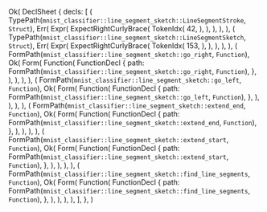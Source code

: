 Ok(
    DeclSheet {
        decls: [
            (
                TypePath(`mnist_classifier::line_segment_sketch::LineSegmentStroke`, `Struct`),
                Err(
                    Expr(
                        ExpectRightCurlyBrace(
                            TokenIdx(
                                42,
                            ),
                        ),
                    ),
                ),
            ),
            (
                TypePath(`mnist_classifier::line_segment_sketch::LineSegmentSketch`, `Struct`),
                Err(
                    Expr(
                        ExpectRightCurlyBrace(
                            TokenIdx(
                                153,
                            ),
                        ),
                    ),
                ),
            ),
            (
                FormPath(`mnist_classifier::line_segment_sketch::go_right`, `Function`),
                Ok(
                    Form(
                        Function(
                            FunctionDecl {
                                path: FormPath(`mnist_classifier::line_segment_sketch::go_right`, `Function`),
                            },
                        ),
                    ),
                ),
            ),
            (
                FormPath(`mnist_classifier::line_segment_sketch::go_left`, `Function`),
                Ok(
                    Form(
                        Function(
                            FunctionDecl {
                                path: FormPath(`mnist_classifier::line_segment_sketch::go_left`, `Function`),
                            },
                        ),
                    ),
                ),
            ),
            (
                FormPath(`mnist_classifier::line_segment_sketch::extend_end`, `Function`),
                Ok(
                    Form(
                        Function(
                            FunctionDecl {
                                path: FormPath(`mnist_classifier::line_segment_sketch::extend_end`, `Function`),
                            },
                        ),
                    ),
                ),
            ),
            (
                FormPath(`mnist_classifier::line_segment_sketch::extend_start`, `Function`),
                Ok(
                    Form(
                        Function(
                            FunctionDecl {
                                path: FormPath(`mnist_classifier::line_segment_sketch::extend_start`, `Function`),
                            },
                        ),
                    ),
                ),
            ),
            (
                FormPath(`mnist_classifier::line_segment_sketch::find_line_segments`, `Function`),
                Ok(
                    Form(
                        Function(
                            FunctionDecl {
                                path: FormPath(`mnist_classifier::line_segment_sketch::find_line_segments`, `Function`),
                            },
                        ),
                    ),
                ),
            ),
        ],
    },
)